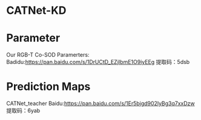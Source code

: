 # CATNet-KD
# Parameter
Our RGB-T Co-SOD Paramerters:
Badidu:https://pan.baidu.com/s/1DrUCtD_EZjIbmE1O9iyEEg
提取码：5dsb
# Prediction Maps
CATNet_teacher
Baidu:https://pan.baidu.com/s/1Er5bjgd902lyBg3q7xxDzw
提取码：6yab 

